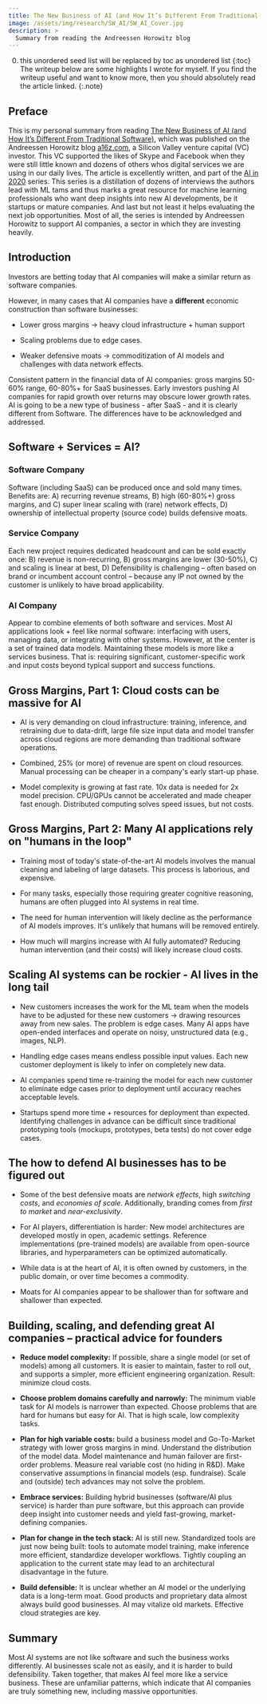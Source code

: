 ```yaml
---
title: The New Business of AI (and How It’s Different From Traditional Software) - a16z
image: /assets/img/research/SW_AI/SW_AI_Cover.jpg
description: > 
  Summary from reading the Andreessen Horowitz blog
---
```


0. this unordered seed list will be replaced by toc as unordered list
{:toc}
The writeup below are some highlights I wrote for myself. If you find the writeup useful and want to know more, then you should absolutely read the article linked.
{:.note}

## Preface

This is my personal summary from reading <a href="https://a16z.com/2020/02/16/the-new-business-of-ai-and-how-its-different-from-traditional-software/" target="_blank">The New Business of AI (and How It’s Different From Traditional Software)</a>, which was published on the Andreessen Horowitz blog <a href="https://a16z.com/" target="_blank">a16z.com</a>, a Silicon Valley venture capital (VC) investor.
This VC supported the likes of Skype and Facebook when they were still little known and dozens of others whos digital services we are using in our daily lives.
The article is excellently written, and part of the <a href="https://a16z.com/2020/12/17/ai-in-2020/" target="_blank">AI in 2020</a> series.
This series is a distillation of dozens of interviews the authors lead with ML tams and thus marks a great resource for machine learning professionals who want deep insights into new AI developments, be it startups or mature companies.
And last but not least it helps evaluating the next job opportunities.
Most of all, the series is intended by Andreessen Horowitz to support AI companies, a sector in which they are investing heavily.

## Introduction

Investors are betting today that AI companies will make a similar return as software companies.

However, in many cases that AI companies have a **different** economic construction than software businesses:

- Lower gross margins -> heavy cloud infrastructure + human support

- Scaling problems due to edge cases.

- Weaker defensive moats -> commoditization of AI models and challenges with data network effects.


Consistent pattern in the financial data of AI companies: gross margins 50-60% range, 60-80%+ for SaaS businesses.
Early investors pushing AI companies for rapid growth over returns may obscure lower growth rates.
AI is going to be a new type of business - after SaaS - and it is clearly different from Software.
The differences have to be acknowledged and addressed.

## Software + Services = AI?

### Software Company

Software (including SaaS) can be produced once and sold many times. Benefits are: A) recurring revenue streams, B) high (60-80%+) gross margins, and C) super linear scaling with (rare) network effects, D) ownership of intellectual property (source code) builds defensive moats.

### Service Company

Each new project requires dedicated headcount and can be sold exactly once: B) revenue is non-recurring, B) gross margins are lower (30-50%), C) and scaling is linear at best, D) Defensibility is challenging – often based on brand or incumbent account control – because any IP not owned by the customer is unlikely to have broad applicability.

### AI Company

Appear to combine elements of both software and services.
Most AI applications look + feel like normal software: interfacing with users, managing data, or integrating with other systems. 
However, at the center is a set of trained data models.
Maintaining these models is more like a services business. That is: requiring significant, customer-specific work and input costs beyond typical support and success functions.


## Gross Margins, Part 1: Cloud costs can be massive for AI

- AI is very demanding on cloud infrastructure: training, inference, and retraining due to data-drift, large file size input data and model transfer across cloud regions are more demanding than traditional software operations.

- Combined, 25% (or more) of revenue are spent on cloud resources. Manual processing can be cheaper in a company's early start-up phase.

- Model complexity is growing at fast rate. 10x data is needed for 2x model precision. CPU/GPUs cannot be accelerated and made cheaper fast enough. Distributed computing solves speed issues, but not costs.


## Gross Margins, Part 2: Many AI applications rely on "humans in the loop"

- Training most of today's state-of-the-art AI models involves the manual cleaning and labeling of large datasets. This process is laborious, and expensive.

- For many tasks, especially those requiring greater cognitive reasoning, humans are often plugged into AI systems in real time.

- The need for human intervention will likely decline as the performance of AI models improves. It's unlikely that humans will be removed entirely.

- How much will margins increase with AI fully automated? Reducing human intervention (and their costs) will likely increase cloud costs.



## Scaling AI systems can be rockier - AI lives in the long tail

- New customers increases the work for the ML team when the models have to be adjusted for these new customers -> drawing resources away from new sales. The problem is edge cases. Many AI apps have open-ended interfaces and operate on noisy, unstructured data (e.g., images, NLP).

- Handling edge cases means endless possible input values. Each new customer deployment is likely to infer on completely new data.

- AI companies spend time re-training the model for each new customer to eliminate edge cases prior to deployment until accuracy reaches acceptable levels.

- Startups spend more time + resources for deployment than expected. Identifying challenges in advance can be difficult since traditional prototyping tools (mockups, prototypes, beta tests) do not cover edge cases.



## The how to defend AI businesses has to be figured out

- Some of the best defensive moats are *network effects*, high *switching costs*, and *economies of scale*. Additionally, branding comes from *first to market* and *near-exclusivity*.

- For AI players, differentiation is harder: New model architectures are developed mostly in open, academic settings. Reference implementations (pre-trained models) are available from open-source libraries, and hyperparameters can be optimized automatically.

- While data is at the heart of AI, it is often owned by customers, in the public domain, or over time becomes a commodity.

- Moats for AI companies appear to be shallower than for software and shallower than expected.



## Building, scaling, and defending great AI companies – practical advice for founders

- **Reduce model complexity:** If possible, share a single model (or set of models) among all customers. It is easier to maintain, faster to roll out, and supports a simpler, more efficient engineering organization. Result: minimize cloud costs.

- **Choose problem domains carefully and narrowly:** The minimum viable task for AI models is narrower than expected. Choose problems that are hard for humans but easy for AI. That is high scale, low complexity tasks.

- **Plan for high variable costs:** build a business model and Go-To-Market strategy with lower gross margins in mind. Understand the distribution of the model data. Model maintenance and human failover are first-order problems. Measure real variable cost (no hiding in R&D). Make conservative assumptions in financial models (esp. fundraise). Scale and (outside) tech advances may not solve the problem.

- **Embrace services:** Building hybrid businesses (software/AI plus service) is harder than pure software, but this approach can provide deep insight into customer needs and yield fast-growing, market-defining companies.

- **Plan for change in the tech stack:** AI is still new. Standardized tools are just now being built: tools to automate model training, make inference more efficient, standardize developer workflows. Tightly coupling an application to the current state may lead to an architectural disadvantage in the future.

- **Build defensible:** It is unclear whether an AI model or the underlying data is a long-term moat. Good products and proprietary data almost always build good businesses. AI may vitalize old markets. Effective cloud strategies are key.



## Summary

Most AI systems are not like software and such the business works differently.
AI businesses scale not as easily, and it is harder to build defensibility.
Taken together, that makes AI feel more like a service business.
These are unfamiliar patterns, which indicate that AI companies are truly something new, including massive opportunities.
